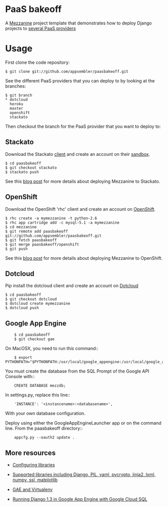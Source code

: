PaaS bakeoff
============

A [Mezzanine](http://mezzanine.jupo.org) project template that demonstrates how to deploy Django projects to [several PaaS providers](http://appsembler.com/blog/paas-bakeoff-comparing-stackato-openshift-dotcloud-and-heroku-for-django-hosting-and-deployment/)

Usage
=====

First clone the code repository:

```
$ git clone git://github.com/appsembler/paasbakeoff.git
```

See the different PaaS providers that you can deploy to by looking at the branches:

```
$ git branch
* dotcloud
  heroku
  master
  openshift
  stackato
```

Then checkout the branch for the PaaS provider that you want to deploy to:

Stackato
--------

Download the Stackato [client](http://www.activestate.com/stackato/download_client) and create an account on their [sandbox](http://www.activestate.com/stackato/sandbox).

```
$ cd paasbakeoff
$ git checkout stackato
$ stackato push
```

See this [blog post](http://appsembler.com/blog/django-deployment-using-stackato/) for more details about deploying Mezzanine to Stackato.

OpenShift
---------

Download the OpenShift 'rhc' client and create an account on [OpenShift](http://openshift.redhat.com/).

```
$ rhc create -a mymezzanine -t python-2.6
$ rhc app cartridge add -c mysql-5.1 -a mymezzanine
$ cd mezzanine
$ git remote add paasbakeoff git://github.com/appsembler/paasbakeoff.git
$ git fetch paasbakeoff
$ git merge paasbakeoff/openshift
$ git push
```

See this [blog post](http://appsembler.com/blog/django-deployment-using-openshift/) for more details about deploying Mezzanine to OpenShift.

Dotcloud
--------

Pip install the dotcloud client and create an account on [Dotcloud](http://dotcloud.com)

```
$ cd paasbakeoff
$ git checkout dotcloud
$ dotcloud create mymezzanine
$ dotcloud push
```

Google App Engine
-----------------

```
	$ cd paasbakeoff
	$ git checkout gae
```

On MacOSX, you need to run this command::

```
	$ export PYTHONPATH="$PYTHONPATH:/usr/local/google_appengine:/usr/local/google_appengine/lib/django_1_4"
```

You must create the database from the SQL Prompt of the Google API Console with::

```
	CREATE DATABASE mezzdb;
```

In settings.py, replace this line::

```
	'INSTANCE': '<instancename>:<databasename>',
```

With your own database configuration.

Deploy using either the GoogleAppEngineLauncher app or on the command line. From the paasbakeoff directory::

```
	appcfg.py --oauth2 update .
```

More resources
--------------

* [Configuring libraries](https://developers.google.com/appengine/docs/python/python25/migrate27#Configuring_Libraries)

* [Supported libraries including Django, PIL, yaml, pycrypto, jinja2, lxml, numpy, ssl, matplotlib](https://developers.google.com/appengine/docs/python/tools/libraries27)

* [GAE and Virtualenv](http://rh0dium.blogspot.com/2010/02/development-strategy-for-google-app.html)

* [Running Django 1.3 in Google App Engine with Google Cloud SQL](http://www.joemartaganna.com/web-development/running-django-13-in-google-app-engine-with-google-cloud-sql/)
